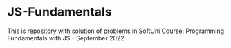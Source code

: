 # JS-Fundamentals
 This is repository with solution of problems in SoftUni Course: Programming Fundamentals with JS - September 2022
